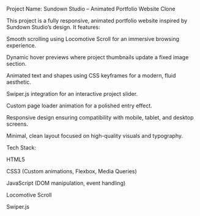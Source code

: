 Project Name: Sundown Studio – Animated Portfolio Website Clone

This project is a fully responsive, animated portfolio website inspired by Sundown Studio’s design.
It features:

Smooth scrolling using Locomotive Scroll for an immersive browsing experience.

Dynamic hover previews where project thumbnails update a fixed image section.

Animated text and shapes using CSS keyframes for a modern, fluid aesthetic.

Swiper.js integration for an interactive project slider.

Custom page loader animation for a polished entry effect.

Responsive design ensuring compatibility with mobile, tablet, and desktop screens.

Minimal, clean layout focused on high-quality visuals and typography.

Tech Stack:

HTML5

CSS3 (Custom animations, Flexbox, Media Queries)

JavaScript (DOM manipulation, event handling)

Locomotive Scroll

Swiper.js

